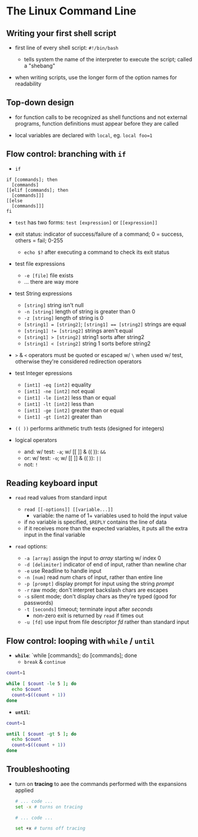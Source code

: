 # The Linux Command Line

## Writing your first shell script

* first line of every shell script: `#!/bin/bash`
  - tells system the name of the interpreter to execute the script; called a "shebang"

* when writing scripts, use the longer form of the option names for readability

## Top-down design

*  for function calls to be recognized as shell functions and not external programs, function definitions must appear before they are called

* local variables are declared with `local`, eg. `local foo=1`

## Flow control: branching with `if`

* `if`

```shell
if [commands]; then
  [commands]
[[elif [commands]; then
  [commands]]]
[[else
  [commands]]]
fi
```

* `test` has two forms: `test [expression]` or `[[expression]]`

* exit status: indicator of success/failure of a command; 0 = success, others = fail; 0-255
  - `echo $?` after executing a command to check its exit status

* test file expressions
  - `-e [file]` file exists
  - ... there are way more

* test String expressions
  - `[string]` string isn't null
  - `-n [string]` length of string is greater than 0
  - `-z [string]` length of string is 0
  - `[string1] = [string2]`; `[string1] == [string2]` strings are equal
  - `[string1] != [string2]` strings aren't equal
  - `[string1] > [string2]` string1 sorts after string2
  - `[string1] < [string2]` string 1 sorts before string2

* `>` & `<` operators must be quoted or escaped w/ `\` when used w/ test, otherwise they're considered redirection operators

* test Integer epressions
  - `[int1] -eq [int2]` equality
  - `[int1] -ne [int2]` not equal
  - `[int1] -le [int2]` less than or equal
  - `[int1] -lt [int2]` less than
  - `[int1] -ge [int2]` greater than or equal
  - `[int1] -gt [int2]` greater than

* `(( ))` performs arithmetic truth tests (designed for integers)

* logical operators
  - and: w/ test: `-a`; w/ [[ ]] & (( )): `&&`
  - or: w/ test: `-o`; w/ [[ ]] & (( )): `||`
  - not: `!`

## Reading keyboard input

* `read` read values from standard input
  - `read [[-options]] [[variable...]]`
    + variable: the name of 1+ variables used to hold the input value
  - if no variable is specified, `$REPLY` contains the line of data
  - if it receives more than the expected variables, it puts all the extra input in the final variable

* `read` options:
  - `-a [array]` assign the input to _array_ starting w/ index 0
  - `-d [delimiter]` indicator of end of input, rather than newline char
  - `-e` use Readline to handle input
  - `-n [num]` read _num_ chars of input, rather than entire line
  - `-p [prompt]` display prompt for input using the string _prompt_
  - `-r` raw mode; don't interpret backslash chars are escapes
  - `-s` silent mode; don't display chars as they're typed (good for passwords)
  - `-t [seconds]` timeout; terminate input after _seconds_
    + non-zero exit is returned by `read` if times out
  - `-u [fd]` use input from file descriptor _fd_ rather than standard input

## Flow control: looping with `while` / `until`

* __`while`__: `while [commands]; do [commands]; done
  - `break` & `continue`

```bash
count=1

while [ $count -le 5 ]; do
  echo $count
  count=$((count + 1))
done
```

* __`until`__:

```bash
count=1

until [ $count -gt 5 ]; do
  echo $count
  count=$((count + 1))
done
```

## Troubleshooting

* turn on __tracing__ to aee the commands performed with the expansions applied
  ```bash
  # ... code ...
  set -x # turns on tracing

  # ... code ...

  set +x # turns off tracing
  ```
